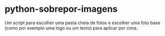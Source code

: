 # python-sobrepor-imagens
 Um script para escolher uma pasta cheia de fotos e escolher uma foto base (como por exemplo uma logo ou um texto) para aplicar por cima.
